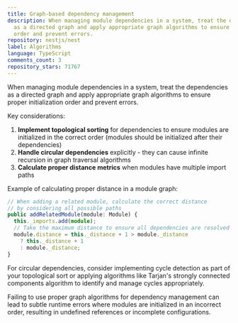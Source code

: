 ```yaml
---
title: Graph-based dependency management
description: When managing module dependencies in a system, treat the dependencies
  as a directed graph and apply appropriate graph algorithms to ensure proper initialization
  order and prevent errors.
repository: nestjs/nest
label: Algorithms
language: TypeScript
comments_count: 3
repository_stars: 71767
---
```


When managing module dependencies in a system, treat the dependencies as a directed graph and apply appropriate graph algorithms to ensure proper initialization order and prevent errors.

Key considerations:
1. **Implement topological sorting** for dependencies to ensure modules are initialized in the correct order (modules should be initialized after their dependencies)
2. **Handle circular dependencies** explicitly - they can cause infinite recursion in graph traversal algorithms
3. **Calculate proper distance metrics** when modules have multiple import paths

Example of calculating proper distance in a module graph:
```typescript
// When adding a related module, calculate the correct distance 
// by considering all possible paths
public addRelatedModule(module: Module) {
  this._imports.add(module);
  // Take the maximum distance to ensure all dependencies are resolved
  module.distance = this._distance + 1 > module._distance 
    ? this._distance + 1 
    : module._distance;
}
```

For circular dependencies, consider implementing cycle detection as part of your topological sort or applying algorithms like Tarjan's strongly connected components algorithm to identify and manage cycles appropriately.

Failing to use proper graph algorithms for dependency management can lead to subtle runtime errors where modules are initialized in an incorrect order, resulting in undefined references or incomplete configurations.
